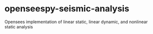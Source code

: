 # openseespy-seismic-analysis
Opensees implementation of linear static, linear dynamic, and nonlinear static analysis
